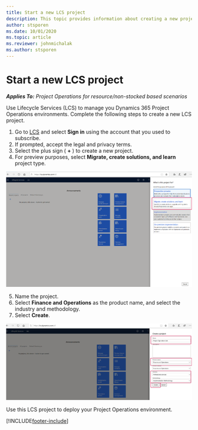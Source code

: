 ```yaml
---
title: Start a new LCS project
description: This topic provides information about creating a new project in LCS for your Project Operations environment.
author: stsporen
ms.date: 10/01/2020
ms.topic: article
ms.reviewer: johnmichalak
ms.author: stsporen
---
```


# Start a new LCS project

_**Applies To:** Project Operations for resource/non-stocked based scenarios_

Use Lifecycle Services (LCS) to manage you Dynamics 365 Project Operations environments. Complete the following steps to create a new LCS project.

1. Go to [LCS](https://lcs.dynamics.com/Logon/Index) and select **Sign in** using the account that you used to subscribe.
2. If prompted, accept the legal and privacy terms.
3. Select the plus sign ( **+** ) to create a new project.
4. For preview purposes, select **Migrate, create solutions, and learn** project type.

  ![Pick LCS project type.](./media/create-lcs-1.png)

5. Name the project. 
6. Select **Finance and Operations** as the product name, and select the industry and methodology. 
7. Select **Create**.

![Create LCS project.](./media/create-lcs-2.png)

Use this LCS project to deploy your Project Operations environment.



[!INCLUDE[footer-include](../includes/footer-banner.md)]